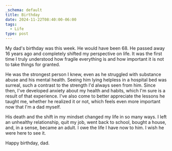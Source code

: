 ```yaml
---
_schema: default
title: Birthday
date: 2024-11-22T08:40:00-06:00
tags:
  - Life
type: post
---
```

My dad's birthday was this week. He would have been 68. He passed away 16 years ago and completely shifted my perspective on life. It was the first time I truly understood how fragile everything is and how important it is not to take things for granted.

He was the strongest person I knew, even as he struggled with substance abuse and his mental health. Seeing him lying helpless in a hospital bed was surreal, such a contrast to the strength I'd always seen from him. Since then, I've developed anxiety about my health and habits, which I'm sure is a result of that experience. I've also come to better appreciate the lessons he taught me, whether he realized it or not, which feels even more important now that I'm a dad myself.

His death and the shift in my mindset changed my life in so many ways. I left an unhealthy relationship, quit my job, went back to school, bought a house, and, in a sense, became an adult. I owe the life I have now to him. I wish he were here to see it.

Happy birthday, dad.